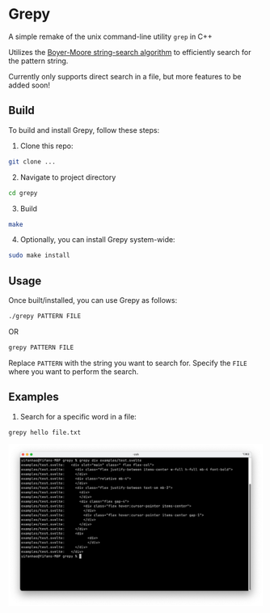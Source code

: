 # Grepy

A simple remake of the unix command-line utility `grep` in C++

Utilizes the [Boyer-Moore string-search algorithm](https://en.wikipedia.org/wiki/Boyer%E2%80%93Moore_string-search_algorithm) to efficiently search for the pattern string.

Currently only supports direct search in a file, but more features to be added soon!

## Build

To build and install Grepy, follow these steps:

1. Clone this repo:

```bash
git clone ...
```

2. Navigate to project directory

```bash
cd grepy
```

3. Build

```bash
make
```

4. Optionally, you can install Grepy system-wide:

```bash
sudo make install
```

## Usage

Once built/installed, you can use Grepy as follows:

```bash
./grepy PATTERN FILE
```

OR

```bash
grepy PATTERN FILE
```

Replace `PATTERN` with the string you want to search for. Specify the `FILE` where you want to perform the search.

## Examples

1. Search for a specific word in a file:

```bash
grepy hello file.txt
```

![usage example](images/basic_ex.png)
